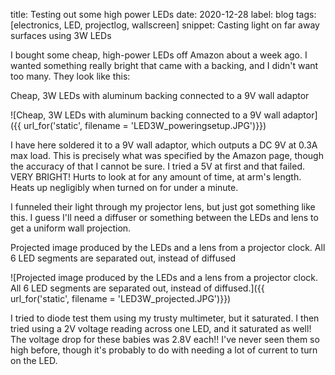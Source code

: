 title: Testing out some high power LEDs
date: 2020-12-28
label: blog
tags: [electronics, LED, projectlog, wallscreen]
snippet: Casting light on far away surfaces using 3W LEDs

I bought some cheap, high-power LEDs off Amazon about a week ago. I wanted something really bright that came with a backing, and I didn't want too many. They look like this:

<p class="caption">Cheap, 3W LEDs with aluminum backing connected to a 9V wall adaptor</p>
![Cheap, 3W LEDs with aluminum backing connected to a 9V wall adaptor]({{ url_for('static', filename = 'LED3W_poweringsetup.JPG')}})

I have here soldered it to a 9V wall adaptor, which outputs a DC 9V at 0.3A max load. This is precisely what was specified by the Amazon page, though the accuracy of that I cannot be sure. I tried a 5V at first and that failed. VERY BRIGHT! Hurts to look at for any amount of time, at arm's length. Heats up negligibly when turned on for under a minute.

I funneled their light through my projector lens, but just got something like this. I guess I'll need a diffuser or something between the LEDs and lens to get a uniform wall projection.

<p class="caption">Projected image produced by the LEDs and a lens from a projector clock. All 6 LED segments are separated out, instead of diffused</p>
![Projected image produced by the LEDs and a lens from a projector clock. All 6 LED segments are separated out, instead of diffused.]({{ url_for('static', filename = 'LED3W_projected.JPG')}})

I tried to diode test them using my trusty multimeter, but it saturated. I then tried using a 2V voltage reading across one LED, and it saturated as well! The voltage drop for these babies was 2.8V each!! I've never seen them so high before, though it's probably to do with needing a lot of current to turn on the LED. 